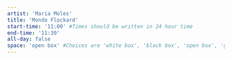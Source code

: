 ```yaml
---
artist: 'Maria Moles'
title: 'Mondo Flockard'
start-time: '11:00' #Times should be written in 24 hour time
end-time: '11:30'
all-day: false
space: 'open box' #Choices are 'white box', 'black box', 'open box', 'grounds'
---
```

<!-- Description -->

<!-- Bio -->

